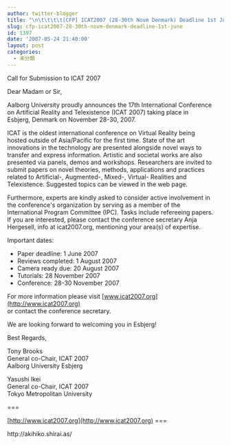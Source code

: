 ```yaml
---
author: twitter-blogger
title: "\n\t\t\t\t[CFP] ICAT2007 (28-30th Novm Denmark) Deadline 1st June\t\t"
slug: cfp-icat2007-28-30th-novm-denmark-deadline-1st-june
id: 1397
date: '2007-05-24 21:40:00'
layout: post
categories:
  - 未分類
---
```


Call for Submission to ICAT 2007

Dear Madam or Sir,

Aalborg University proudly announces the 17th International Conference  
on Artificial Reality and Telexistence (ICAT 2007) taking place in  
Esbjerg, Denmark on November 28-30, 2007.

ICAT is the oldest international conference on Virtual Reality being  
hosted outside of Asia/Pacific for the first time. State of the art  
innovations in the technology are presented alongside novel ways to  
transfer and express information. Artistic and societal works are also  
presented via panels, demos and workshops. Researchers are invited to  
submit papers on novel theories, methods, applications and practices  
related to Artificial-, Augmented-, Mixed-, Virtual- Realities and  
Telexistence. Suggested topics can be viewed in the web page.

Furthermore, experts are kindly asked to consider active involvement in  
the conference's organization by serving as a member of the  
International Program Committee (IPC). Tasks include refereeing papers.  
If you are interested, please contact the conference secretary Anja  
Hergesell, info at icat2007.org, mentioning your area(s) of expertise.

Important dates:  
- Paper deadline: 1 June 2007  
- Reviews completed: 1 August 2007  
- Camera ready due: 20 August 2007  
- Tutorials: 28 November 2007  
- Conference: 28-30 November 2007

For more information please visit [www.icat2007.org](http://www.icat2007.org)  
or contact the conference secretary.  

We are looking forward to welcoming you in Esbjerg!

Best Regards,

Tony Brooks  
General co-Chair, ICAT 2007  
Aalborg University Esbjerg

Yasushi Ikei  
General co-Chair, ICAT 2007  
Tokyo Metropolitan University

===

[http://www.icat2007.org](http://www.icat2007.org) ===

<div>http://akihiko.shirai.as/</div>